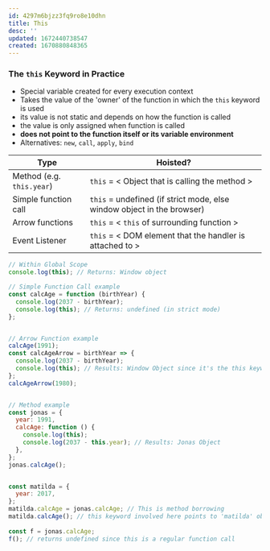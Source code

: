 ```yaml
---
id: 4297m6bjzz3fq9ro8e10dhn
title: This
desc: ''
updated: 1672440738547
created: 1670880848365
---
```



### The **`this`** Keyword in Practice
- Special variable created for every execution context
- Takes the value of the 'owner' of the function in which the `this` keyword is used
- its value is not static and depends on how the function is called
- the value is only assigned when function is called
- **does not point to the function itself or its variable environment**
- Alternatives: `new`, `call`, `apply`, `bind`



| Type                      | Hoisted?                                                               |
| ------------------------- | ---------------------------------------------------------------------- |
| Method (e.g. `this.year`) | `this` = &lt; Object that is calling the method &gt;                   |
| Simple function call      | `this` = undefined (if strict mode, else window object in the browser) |
| Arrow functions           | `this` = &lt; `this` of surrounding function &gt;                      |
| Event Listener            | `this` = &lt; DOM element that the handler is attached to &gt;         |




```js
// Within Global Scope
console.log(this); // Returns: Window object

// Simple Function Call example
const calcAge = function (birthYear) {
  console.log(2037 - birthYear);
  console.log(this); // Returns: undefined (in strict mode)
};


// Arrow Function example
calcAge(1991);
const calcAgeArrow = birthYear => {
  console.log(2037 - birthYear);
  console.log(this); // Results: Window Object since it's the this keyword of parent scope
};
calcAgeArrow(1980);


// Method example
const jonas = {
  year: 1991,
  calcAge: function () {
    console.log(this);
    console.log(2037 - this.year); // Results: Jonas Object
  },
};
jonas.calcAge();


const matilda = {
  year: 2017,
};
matilda.calcAge = jonas.calcAge; // This is method borrowing
matilda.calcAge(); // this keyword involved here points to 'matilda' object
 
const f = jonas.calcAge;
f(); // returns undefined since this is a regular function call
```